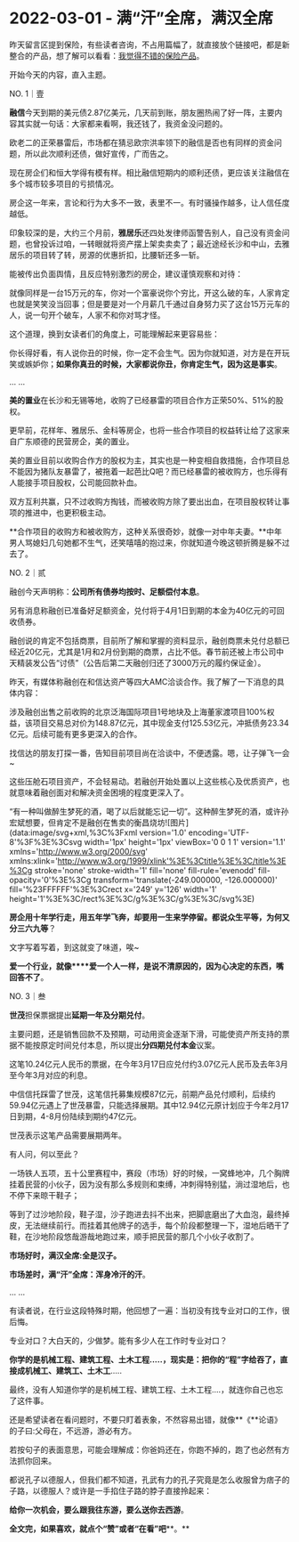 # 2022-03-01 - 满“汗”全席，满汉全席

昨天留言区提到保险，有些读者咨询，不占用篇幅了，就直接放个链接吧，都是新整合的产品，想了解可以看看：[我觉得不错的保险产品](http://mp.weixin.qq.com/s?__biz=MzI1MzI4MDk5NA==&mid=2247489401&idx=1&sn=7bd9ea1f4ef63cd27760937cb1615e35&chksm=e9d780f4dea009e270858d2fe113b89ee78c63df8cb20eddb2ca82f0726f2b76170ab346033f&scene=21#wechat_redirect)。

开始今天的内容，直入主题。

NO. 1｜壹

**融信**今天到期的美元债2.87亿美元，几天前到账，朋友圈热闹了好一阵，主要内容其实就一句话：大家都来看啊，我还钱了，我资金没问题的。

欧老二的正荣暴雷后，市场都在猜忌欧宗洪率领下的融信是否也有同样的资金问题，所以此次顺利还债，做好宣传，广而告之。

现在房企们和恒大学得有模有样。相比融信短期内的顺利还债，更应该关注融信在多个城市较多项目的亏损情况。

房企这一年来，言论和行为大多不一致，表里不一。有时骚操作越多，让人信任度越低。

印象较深的是，大约三个月前，**雅居乐**还四处发律师函警告别人，自己没有资金问题，也曾投诉过咱，一转眼就将资产摆上架卖卖卖了；最近途经长沙和中山，去雅居乐的项目转了转，房源的优惠折扣，比腰斩还多一斩。

能被传出负面舆情，且反应特别激烈的房企，建议谨慎观察和对待：

就像同样是一台15万元的车，你对一个富豪说你个穷比，开这么破的车，人家肯定也就是笑笑没当回事；但是要是对一个月薪几千通过自身努力买了这台15万元车的人，说一句开个破车，人家不和你对骂才怪。

这个道理，换到女读者们的角度上，可能理解起来更容易些：

你长得好看，有人说你丑的时候，你一定不会生气。因为你就知道，对方是在开玩笑或嫉妒你；**如果你真丑的时候，大家都说你丑，你肯定生气，因为这是事实**。

... ...

**美的置业**在长沙和无锡等地，收购了已经暴雷的项目合作方正荣50%、51%的股权。

更早前，花样年、雅居乐、金科等房企，也将一些合作项目的权益转让给了这家来自广东顺德的民营房企，美的置业。

美的置业目前以收购合作方的股权为主，其实也是一种变相自救措施，合作项目总不能因为猪队友暴雷了，被拖着一起芭比Q吧？而已经暴雷的被收购方，也乐得有人能接手项目股权，公司能回款补血。

双方互利共赢，只不过收购方掏钱，而被收购方除了要出出血，在项目股权转让事项的推进中，也更积极主动。

**合作项目的收购方和被收购方，这种关系很奇妙，就像一对中年夫妻。**中年男人骂媳妇几句她都不生气，还笑嘻嘻的抱过来，你就知道今晚这顿折腾是躲不过去了。

NO. 2｜贰

融创今天声明称：**公司所有债券均按时、足额偿付本息**。

另有消息称融创已准备好足额资金，兑付将于4月1日到期的本金为40亿元的可回收债券。

融创说的肯定不包括商票，目前所了解和掌握的资料显示，融创商票未兑付总额已经近20亿元，尤其是1月和2月份到期的商票，占比不低。春节前还被上市公司中天精装发公告“讨债”（公告后第二天融创归还了3000万元的履约保证金）。

昨天，有媒体称融创在和信达资产等四大AMC洽谈合作。我了解了一下消息的具体内容：

涉及融创出售之前收购的北京泛海国际项目1号地块及上海董家渡项目100%权益，该项目交易总对价为148.87亿元，其中现金支付125.53亿元，冲抵债务23.34亿元。后续可能有更多更深入的合作。

找信达的朋友打探一番，告知目前项目尚在洽谈中，不便透露。嗯，让子弹飞一会~

这些压舱石项目资产，不会轻易动。若融创开始处置以上这些核心及优质资产，也就意味着融创面对和解决资金困境的程度更深入了。

“有一种叫做醉生梦死的酒，喝了以后就能忘记一切”。这种醉生梦死的酒，或许孙宏斌想要，但肯定不是融创在售卖的衡昌烧坊![图片](data:image/svg+xml,%3C%3Fxml version='1.0' encoding='UTF-8'%3F%3E%3Csvg width='1px' height='1px' viewBox='0 0 1 1' version='1.1' xmlns='http://www.w3.org/2000/svg' xmlns:xlink='http://www.w3.org/1999/xlink'%3E%3Ctitle%3E%3C/title%3E%3Cg stroke='none' stroke-width='1' fill='none' fill-rule='evenodd' fill-opacity='0'%3E%3Cg transform='translate(-249.000000, -126.000000)' fill='%23FFFFFF'%3E%3Crect x='249' y='126' width='1' height='1'%3E%3C/rect%3E%3C/g%3E%3C/g%3E%3C/svg%3E)

**房企用十年学行走，用五年学飞奔，却要用一生来学停留。都说众生平等，为何又分三六九等**？

文字写着写着，到这就变了味道，唉~

**爱一个行业，就像****爱一个人一样，是说不清原因的，因为心决定的东西，嘴回答不了**。

NO. 3｜叁

**世茂**担保票据提出**延期一年及分期兑付**。

主要问题，还是销售回款不及预期，可动用资金逐渐下滑，可能使资产所支持的票据不能按原定时间兑付本息，所以提出**分四期兑付本金**议案。

这笔10.24亿元人民币的票据，在今年3月17日应兑付约3.07亿元人民币及去年3月至今年3月对应的利息。

中信信托踩雷了世茂，这笔信托募集规模87亿元，前期产品兑付顺利，后续约59.94亿元遇上了世茂暴雷，只能选择展期。其中12.94亿元原计划应于今年2月17日到期，4-8月份陆续到期约47亿元。

世茂表示这笔产品需要展期两年。

有人问，何以至此？

一场铁人五项，五十公里赛程中，赛段（市场）好的时候，一窝蜂地冲，几个胸牌挂着民营的小伙子，因为没有那么多规则和束缚，冲刺得特别猛，淌过湿地后，也不停下来晾干鞋子；

等到了过沙地阶段，鞋子湿，沙子跑进去抖不出来，把脚底磨出了大血泡，最终掉皮，无法继续前行。而挂着其他牌子的选手，每个阶段都整理一下，湿地后晒干了鞋，在沙地阶段悠哉游哉地跑过来，顺手把民营的那几个小伙子收割了。

**市场好时，满汉全席:全是汉子。**

**市场差时，满“汗”全席：浑身冷汗的汗**。

... ...

有读者说，在行业这段特殊时期，他回想了一遍：当初没有找专业对口的工作，很后悔。

专业对口？大白天的，少做梦。能有多少人在工作时专业对口？

**你学的是机械工程、建筑工程、土木工程.....，现实是：把你的“程”字给吞了，直接成机械工、建筑工、土木工**.....

最终，没有人知道你学的是机械工程、建筑工程、土木工程....，就连你自己也忘了这件事。

还是希望读者在看问题时，不要只盯着表象，不然容易出错，就像**《**论语》的子曰:父母在，不远游，游必有方。

若按句子的表面意思，可能会理解成：你爸妈还在，你跑不掉的，跑了也必然有方法抓你回来。

都说孔子以德服人，但我们都不知道，孔武有力的孔子究竟是怎么收服曾为痞子的子路，以德服人？或许是一手掐住子路的脖子直接拎起来：

**给你一次机会，要么跟我往东游，要么送你去西游**。

**全文完，如果喜欢，就点个“赞”或者“在看”吧****。**
